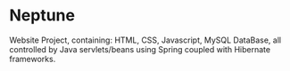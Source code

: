 # Neptune
Website Project, containing: HTML, CSS, Javascript, MySQL DataBase, all controlled by Java servlets/beans using Spring coupled with Hibernate frameworks.
